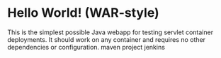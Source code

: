 Hello World! (WAR-style)
===============

This is the simplest possible Java webapp for testing servlet container deployments.  It should work on any container and requires no other dependencies or configuration.
maven project jenkins
